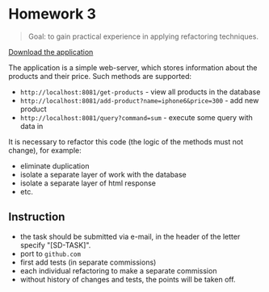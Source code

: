 # Homework 3

> Goal: to gain practical experience in applying refactoring techniques.

[Download the application](https://github.com/akirakozov/software-design/tree/master/java/refactoring)

The application is a simple web-server, which stores information about the
products and their price. Such methods are supported:

+ `http://localhost:8081/get-products` - view all products in the database
+ `http://localhost:8081/add-product?name=iphone6&price=300` - add new product
+ `http://localhost:8081/query?command=sum` - execute some query with data in

It is necessary to refactor this code (the logic of the methods must not
change), for example:

+ eliminate duplication
+ isolate a separate layer of work with the database
+ isolate a separate layer of html response
+ etc.

## Instruction

+ the task should be submitted via e-mail, in the header of the letter specify "[SD-TASK]".
+ port to `github.com`
+ first add tests (in separate commissions)
+ each individual refactoring to make a separate commission
+ without history of changes and tests, the points will be taken off.
